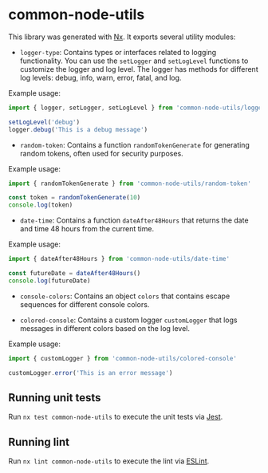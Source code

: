 # common-node-utils

This library was generated with [Nx](https://nx.dev). It exports several utility modules:

- `logger-type`: Contains types or interfaces related to logging functionality. You can use the `setLogger` and `setLogLevel` functions to customize the logger and log level. The logger has methods for different log levels: debug, info, warn, error, fatal, and log.

Example usage:
```typescript
import { logger, setLogger, setLogLevel } from 'common-node-utils/logger-type'

setLogLevel('debug')
logger.debug('This is a debug message')
```

- `random-token`: Contains a function `randomTokenGenerate` for generating random tokens, often used for security purposes.

Example usage:
```typescript
import { randomTokenGenerate } from 'common-node-utils/random-token'

const token = randomTokenGenerate(10)
console.log(token)
```

- `date-time`: Contains a function `dateAfter48Hours` that returns the date and time 48 hours from the current time.

Example usage:
```typescript
import { dateAfter48Hours } from 'common-node-utils/date-time'

const futureDate = dateAfter48Hours()
console.log(futureDate)
```

- `console-colors`: Contains an object `colors` that contains escape sequences for different console colors.

- `colored-console`: Contains a custom logger `customLogger` that logs messages in different colors based on the log level.

Example usage:
```typescript
import { customLogger } from 'common-node-utils/colored-console'

customLogger.error('This is an error message')
```

## Running unit tests

Run `nx test common-node-utils` to execute the unit tests via [Jest](https://jestjs.io).

## Running lint

Run `nx lint common-node-utils` to execute the lint via [ESLint](https://eslint.org/).
